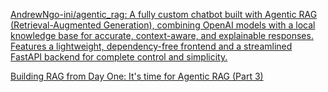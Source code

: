 
[AndrewNgo-ini/agentic_rag: A fully custom chatbot built with Agentic RAG (Retrieval-Augmented Generation), combining OpenAI models with a local knowledge base for accurate, context-aware, and explainable responses. Features a lightweight, dependency-free frontend and a streamlined FastAPI backend for complete control and simplicity.](https://github.com/AndrewNgo-ini/agentic_rag?fbclid=IwY2xjawG5AY5leHRuA2FlbQIxMAABHWvevRcJuTwo27T08im2c5BjpOIrkrytyVBE46o61FopMzdqaQ8cvIg97Q_aem_pqYr-Dn6R_vjffJNePLGXg)



[Building RAG from Day One: It's time for Agentic RAG (Part 3)](https://hiieung.substack.com/p/building-rag-from-day-one-its-time?r=1xb76w&utm_campaign=post&utm_medium=web&fbclid=IwY2xjawG5AbNleHRuA2FlbQIxMAABHWvevRcJuTwo27T08im2c5BjpOIrkrytyVBE46o61FopMzdqaQ8cvIg97Q_aem_pqYr-Dn6R_vjffJNePLGXg&triedRedirect=true)